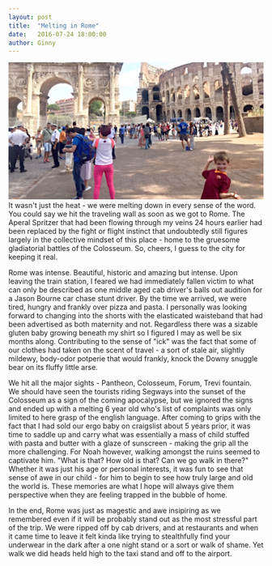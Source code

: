 ```yaml
---
layout: post
title:  "Melting in Rome"
date:   2016-07-24 18:00:00
author: Ginny
---
```


<span class="image featured"><img src="/images/rome/rome.jpg" /></span>
It wasn't just the heat - we were melting down in every sense of the word.  You could say we hit the traveling wall as soon as we got to Rome.  The Aperal Spritzer that had been flowing through my veins 24 hours earlier had been replaced by the fight or flight instinct that undoubtedly still figures largely in the collective mindset of this place - home to the gruesome gladiatorial battles of the Colosseum. So, cheers, I guess to the city for keeping it real.

Rome was intense. Beautiful, historic and amazing but intense.  Upon leaving the train station, I feared we had immediately fallen victim to what can only be described as one middle aged cab driver's balls out audition for a Jason Bourne car chase stunt driver.  By the time we arrived, we were tired, hungry and frankly over pizza and pasta.  I personally was looking forward to changing into the shorts with the elasticated waisteband that had been advertised as both maternity and not.  Regardless there was a sizable gluten baby growing beneath my shirt so I figured I may as well be six months along. Contributing to the sense of "ick" was the fact that some of our clothes had taken on the scent of travel - a sort of stale air, slightly mildewy, body-odor potperie that would frankly, knock the Downy snuggle bear on its fluffy little arse. 

We hit all the major sights - Pantheon, Colosseum, Forum, Trevi fountain.  We should have seen the tourists riding Segways into the sunset of the Colosseum as a sign of the coming apocalypse, but we ignored the signs and ended up with a melting 6 year old who's list of complaints was only limited to here grasp of the english language.  After coming to grips with the fact that I had sold our ergo baby on craigslist about 5 years prior, it was time to saddle up and carry what was essentially a mass of child stuffed with pasta and butter with a glaze of sunscreen - making the grip all the more challenging.  For Noah however, walking amongst the ruins seemed to captivate him.  "What is that? How old is that? Can we go walk in there?"  Whether it was just his age or personal interests, it was fun to see that sense of awe in our child - for him to begin to see how truly large and old the world is.  These memories are what I hope will always give them perspective when they are feeling trapped in the bubble of home. 

In the end, Rome was just as magestic and awe insipiring as we remembered even if it will be probably stand out as the most stressful part of the trip.  We were ripped off by cab drivers, and at restaurants and when it came time to leave it felt kinda like trying to stealthfully find your underwear in the dark after a one night stand or a sort or walk of shame.  Yet walk we did heads held high to the taxi stand and off to the airport.
